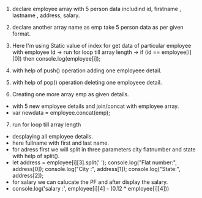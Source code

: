 1. declare employee array with 5 person data includind id, firstname , lastname , address, salary.
2. declare another array name as emp take 5 person data as per given format.
3. Here I'm using Static value of index for get data of particular employee with employee Id
-> run for loop till array length
-> if (id == employee[i][0]) then console.log(employee[i]); 
4. with help of push() operation adding one employeee detail.
5. with help of pop() operation deleting one employeee detail.

6. Creating one more array emp as given details.
- with 5 new employee details and join/concat with employee array.
- var newdata = employee.concat(emp);

7. run for loop till array length
- desplaying all employee details.
- here fullname with first and last name.
- for adress first we will split in three parameters city flatnumber and state with help of split().
-  let address = employee[i][3].split(' ');
    console.log("Flat number:", address[0]);
    console.log("City :", address[1]);
    console.log("State:", address[2]);
- for salary we can calucate the PF and after display the salary.
- console.log('salary :', employee[i][4] - (0.12 * employee[i][4]))

